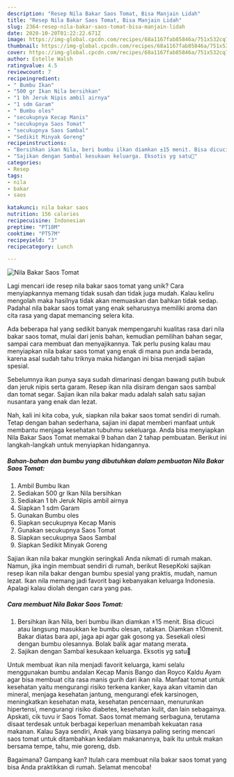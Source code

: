 ```yaml
---
description: "Resep Nila Bakar Saos Tomat, Bisa Manjain Lidah"
title: "Resep Nila Bakar Saos Tomat, Bisa Manjain Lidah"
slug: 2364-resep-nila-bakar-saos-tomat-bisa-manjain-lidah
date: 2020-10-20T01:22:22.671Z
image: https://img-global.cpcdn.com/recipes/68a1167fab85846a/751x532cq70/nila-bakar-saos-tomat-foto-resep-utama.jpg
thumbnail: https://img-global.cpcdn.com/recipes/68a1167fab85846a/751x532cq70/nila-bakar-saos-tomat-foto-resep-utama.jpg
cover: https://img-global.cpcdn.com/recipes/68a1167fab85846a/751x532cq70/nila-bakar-saos-tomat-foto-resep-utama.jpg
author: Estelle Walsh
ratingvalue: 4.5
reviewcount: 7
recipeingredient:
- " Bumbu Ikan"
- "500 gr Ikan Nila bersihkan"
- "1 bh Jeruk Nipis ambil airnya"
- "1 sdm Garam"
- " Bumbu oles"
- "secukupnya Kecap Manis"
- "secukupnya Saos Tomat"
- "secukupnya Saos Sambal"
- "Sedikit Minyak Goreng"
recipeinstructions:
- "Bersihkan ikan Nila, beri bumbu ilkan diamkan ±15 menit. Bisa dicuci atau langsung masukkan ke bumbu olesan, ratakan. Diamkan ±10menit. Bakar diatas bara api, jaga api agar gak gosong ya. Sesekali olesi dengan bumbu olesannya. Bolak balik agar matang merata."
- "Sajikan dengan Sambal kesukaan keluarga. Eksotis yg satu🤭"
categories:
- Resep
tags:
- nila
- bakar
- saos

katakunci: nila bakar saos 
nutrition: 156 calories
recipecuisine: Indonesian
preptime: "PT18M"
cooktime: "PT57M"
recipeyield: "3"
recipecategory: Lunch

---
```



![Nila Bakar Saos Tomat](https://img-global.cpcdn.com/recipes/68a1167fab85846a/751x532cq70/nila-bakar-saos-tomat-foto-resep-utama.jpg)

Lagi mencari ide resep nila bakar saos tomat yang unik? Cara menyiapkannya memang tidak susah dan tidak juga mudah. Kalau keliru mengolah maka hasilnya tidak akan memuaskan dan bahkan tidak sedap. Padahal nila bakar saos tomat yang enak seharusnya memiliki aroma dan cita rasa yang dapat memancing selera kita.

Ada beberapa hal yang sedikit banyak mempengaruhi kualitas rasa dari nila bakar saos tomat, mulai dari jenis bahan, kemudian pemilihan bahan segar, sampai cara membuat dan menyajikannya. Tak perlu pusing kalau mau menyiapkan nila bakar saos tomat yang enak di mana pun anda berada, karena asal sudah tahu triknya maka hidangan ini bisa menjadi sajian spesial.

Sebelumnya ikan punya saya sudah dimarinasi dengan bawang putih bubuk dan jeruk nipis serta garam. Resep ikan nila disiram dengan saos sambal dan tomat segar. Sajian ikan nila bakar madu adalah salah satu sajian nusantara yang enak dan lezat.


Nah, kali ini kita coba, yuk, siapkan nila bakar saos tomat sendiri di rumah. Tetap dengan bahan sederhana, sajian ini dapat memberi manfaat untuk membantu menjaga kesehatan tubuhmu sekeluarga. Anda bisa menyiapkan Nila Bakar Saos Tomat memakai 9 bahan dan 2 tahap pembuatan. Berikut ini langkah-langkah untuk menyiapkan hidangannya.

<!--inarticleads1-->

##### Bahan-bahan dan bumbu yang dibutuhkan dalam pembuatan Nila Bakar Saos Tomat:

1. Ambil  Bumbu Ikan
1. Sediakan 500 gr Ikan Nila bersihkan
1. Sediakan 1 bh Jeruk Nipis ambil airnya
1. Siapkan 1 sdm Garam
1. Gunakan  Bumbu oles
1. Siapkan secukupnya Kecap Manis
1. Gunakan secukupnya Saos Tomat
1. Siapkan secukupnya Saos Sambal
1. Siapkan Sedikit Minyak Goreng


Sajian ikan nila bakar mungkin seringkali Anda nikmati di rumah makan. Namun, jika ingin membuat sendiri di rumah, berikut ResepKoki sajikan resep ikan nila bakar dengan bumbu spesial yang praktis, mudah, namun lezat. Ikan nila memang jadi favorit bagi kebanyakan keluarga Indonesia. Apalagi kalau diolah dengan cara yang pas. 

<!--inarticleads2-->

##### Cara membuat Nila Bakar Saos Tomat:

1. Bersihkan ikan Nila, beri bumbu ilkan diamkan ±15 menit. Bisa dicuci atau langsung masukkan ke bumbu olesan, ratakan. Diamkan ±10menit. Bakar diatas bara api, jaga api agar gak gosong ya. Sesekali olesi dengan bumbu olesannya. Bolak balik agar matang merata.
1. Sajikan dengan Sambal kesukaan keluarga. Eksotis yg satu🤭


Untuk membuat ikan nila menjadi favorit keluarga, kami selalu menggunakan bumbu andalan Kecap Manis Bango dan Royco Kaldu Ayam agar bisa membuat cita rasa manis gurih dari ikan nila. Manfaat tomat untuk kesehatan yaitu mengurangi risiko terkena kanker, kaya akan vitamin dan mineral, menjaga kesehatan jantung, mengurangi efek karsinogen, meningkatkan kesehatan mata, kesehatan pencernaan, menurunkan hipertensi, mengurangi risiko diabetes, kesehatan kulit, dan lain sebagainya. Apskati, cik tuvu ir Saos Tomat. Saos tomat memang serbaguna, terutama disaat terdesak untuk berbagai keperluan menambah kekuatan rasa makanan. Kalau Saya sendiri, Anak yang biasanya paling sering mencari saos tomat untuk ditambahkan kedalam makanannya, baik itu untuk makan bersama tempe, tahu, mie goreng, dsb. 

Bagaimana? Gampang kan? Itulah cara membuat nila bakar saos tomat yang bisa Anda praktikkan di rumah. Selamat mencoba!
